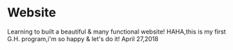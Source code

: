 # Website
Learning to built a beautiful &amp; many functional website!
HAHA,this is my first G.H. program,i'm so happy & let's do it!
April 27,2018
